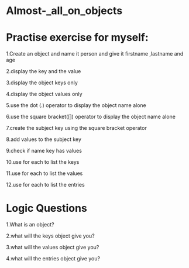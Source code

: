 # Almost-_all_on_objects
Practise exercise for myself:
=============================================================================
1.Create an object and name it person and give it firstname ,lastname and age

2.display the key and the value

3.display the object keys only

4.display the object values only

5.use the dot (.) operator to display the object name alone

6.use the square bracket([]) operator to display the object name alone

7.create the subject key using the square bracket operator

8.add values to the subject key

9.check if name key has values

10.use for each to list the keys 

11.use for each to list the values 

12.use for each to list the entries

Logic Questions
=====================================================
1.What is an object?

2.what will the keys object give you?

3.what will the values object give you?

4.what will the entries object give you?
